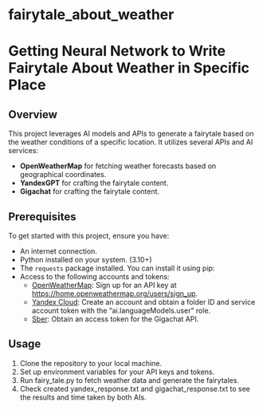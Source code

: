# fairytale_about_weather
# Getting Neural Network to Write Fairytale About Weather in Specific Place

## Overview

This project leverages AI models and APIs to generate a fairytale based on the weather conditions of a specific location. It utilizes several APIs and AI services:
- **OpenWeatherMap** for fetching weather forecasts based on geographical coordinates.
- **YandexGPT** for crafting the fairytale content.
- **Gigachat** for crafting the fairytale content.

## Prerequisites

To get started with this project, ensure you have:
- An internet connection.
- Python installed on your system. (3.10+)
- The `requests` package installed. You can install it using pip:
- Access to the following accounts and tokens:
  - [OpenWeatherMap](https://openweathermap.org/api): Sign up for an API key at https://home.openweathermap.org/users/sign_up.
  - [Yandex Cloud](https://yandex.cloud/ru/docs/foundation-models/concepts/yandexgpt/): Create an account and obtain a folder ID and service account token with the “ai.languageModels.user” role.
  - [Sber](https://developers.sber.ru/docs/ru/gigachat/api/overview): Obtain an access token for the Gigachat API.


## Usage

1. Clone the repository to your local machine.
2. Set up environment variables for your API keys and tokens.
3. Run fairy_tale.py to fetch weather data and generate the fairytales.
4. Check created yandex_response.txt and gigachat_response.txt to see the results and time taken by both AIs.

